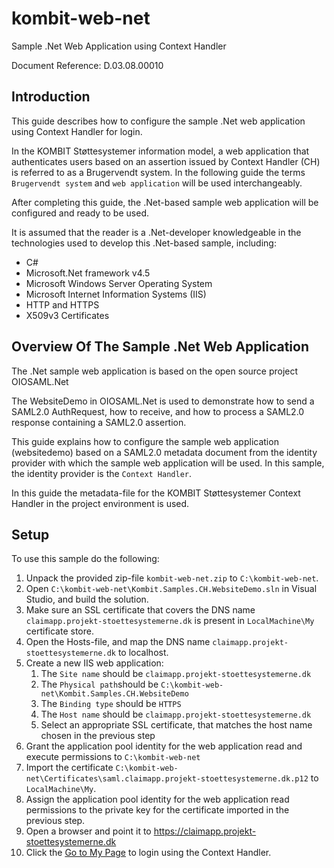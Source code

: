 # kombit-web-net
Sample .Net Web Application using Context Handler

Document Reference: D.03.08.00010

## <a name=“introduction”></a>Introduction

This guide describes how to configure the sample .Net web application using Context Handler for login.

In the KOMBIT Støttesystemer information model, a web application that authenticates users based on an assertion issued by Context Handler (CH) is referred to as a Brugervendt system. In the following guide the terms `Brugervendt system` and `web application` will be used interchangeably.

After completing this guide, the .Net-based sample web application will be configured and ready to be used.

It is assumed that the reader is a .Net-developer knowledgeable in the technologies used to develop this .Net-based sample, including:

* C#
* Microsoft.Net framework v4.5
* Microsoft Windows Server Operating System
* Microsoft Internet Information Systems (IIS)
* HTTP and HTTPS
* X509v3 Certificates

## Overview Of The Sample .Net Web Application

The .Net sample web application is based on the open source project OIOSAML.Net

The WebsiteDemo in OIOSAML.Net is used to demonstrate how to send a SAML2.0 AuthRequest, how to receive, and how to process a SAML2.0 response containing a SAML2.0 assertion. 

This guide explains how to configure the sample web application (websitedemo) based on a SAML2.0 metadata document from the identity provider with which the sample web application will be used. In this sample, the identity provider is the `Context Handler`.

In this guide the metadata-file for the KOMBIT Støttesystemer Context Handler in the project environment is used.

## <a name=“setup”></a>Setup
To use this sample do the following:

1. Unpack the provided zip-file `kombit-web-net.zip` to `C:\kombit-web-net`.
2. Open `C:\kombit-web-net\Kombit.Samples.CH.WebsiteDemo.sln` in Visual Studio, and build the solution.
3. Make sure an SSL certificate that covers the DNS name `claimapp.projekt-stoettesystemerne.dk` is present in `LocalMachine\My` certificate store.
4. Open the Hosts-file, and map the DNS name `claimapp.projekt-stoettesystemerne.dk` to localhost.
5. Create a new IIS web application:
	1. The `Site name` should be `claimapp.projekt-stoettesystemerne.dk`
	2. The `Physical path`should be `C:\kombit-web-net\Kombit.Samples.CH.WebsiteDemo`
	3. The `Binding type` should be `HTTPS`
	4. The `Host name` should be `claimapp.projekt-stoettesystemerne.dk`
	5. Select an appropriate SSL certificate, that matches the host name chosen in the previous step
6. Grant the application pool identity for the web application read and execute permissions to `C:\kombit-web-net`
7. Import the certificate `C:\kombit-web-net\Certificates\saml.claimapp.projekt-stoettesystemerne.dk.p12` to `LocalMachine\My`.
8. Assign the application pool identity for the web application read permissions to the private key for the certificate imported in the previous step.
9. Open a browser and point it to <https://claimapp.projekt-stoettesystemerne.dk>
10. Click the [Go to My Page](https://claimapp.projekt-stoettesystemerne.dk/MyPage.aspx) to login using the Context Handler. 
